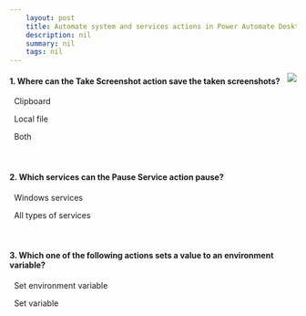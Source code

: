 ```yaml
---
    layout: post
    title: Automate system and services actions in Power Automate Desktop  
    description: nil
    summary: nil
    tags: nil
---
```



 <a target="_blank" href="https://docs.microsoft.com/en-us/learn/modules/pad-system-services-actions/4-check-knowledge/"><i class="fas fa-external-link-alt"></i> </a>
 <img align="right" src="https://docs.microsoft.com/en-us/learn/achievements/pad-system-services-actions.svg">
####  1. Where can the Take Screenshot action save the taken screenshots?


<i class='far fa-square'></i> &nbsp;&nbsp;Clipboard

<i class='far fa-square'></i> &nbsp;&nbsp;Local file

<i class='fas fa-check-square' style='color: Dodgerblue;'></i> &nbsp;&nbsp;Both
<br />
<br />
<br />

####  2. Which services can the Pause Service action pause?


<i class='far fa-square'></i> &nbsp;&nbsp;Windows services

<i class='fas fa-check-square' style='color: Dodgerblue;'></i> &nbsp;&nbsp;All types of services
<br />
<br />
<br />

####  3. Which one of the following actions sets a value to an environment variable?


<i class='fas fa-check-square' style='color: Dodgerblue;'></i> &nbsp;&nbsp;Set environment variable

<i class='far fa-square'></i> &nbsp;&nbsp;Set variable
<br />
<br />
<br />
